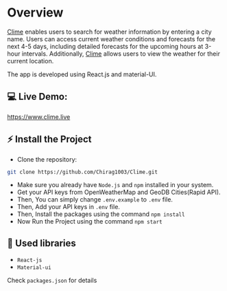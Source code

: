 # Overview
[Clime](https://clime.live/) enables users to search for weather information by entering a city name. Users can access current weather conditions and forecasts for the next 4-5 days, including detailed forecasts for the upcoming hours at 3-hour intervals. Additionally, [Clime](https://clime.live/) allows users to view the weather for their current location.

The app is developed using React.js and material-UI.

## 💻 Live Demo:

https://www.clime.live

## ⚡ Install the Project

- Clone the repository:
```bash
git clone https://github.com/Chirag1003/Clime.git
```
- Make sure you already have `Node.js` and `npm` installed in your system.
- Get your API keys from OpenWeatherMap and GeoDB Cities(Rapid API).
- Then, You can simply change `.env.example` to `.env` file.
- Then, Add your API keys in `.env` file.
- Then, Install the packages using the command `npm install`
- Now Run the Project using the command `npm start`

## 📙 Used libraries

- `React-js`
- `Material-ui`

Check `packages.json` for details
